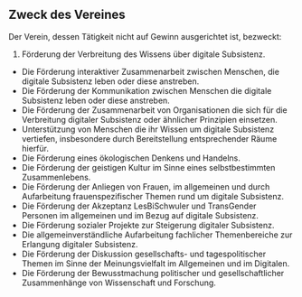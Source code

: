 ## Zweck des Vereines

Der Verein, dessen Tätigkeit nicht auf Gewinn ausgerichtet ist, bezweckt:

1. Förderung der Verbreitung des Wissens über digitale Subsistenz.
* Die Förderung interaktiver Zusammenarbeit zwischen Menschen, die digitale Subsistenz leben oder diese anstreben.
* Die Förderung der Kommunikation zwischen Menschen die digitale Subsistenz leben oder diese anstreben.
* Die Förderung der Zusammenarbeit von Organisationen die sich für die Verbreitung digitaler Subsistenz oder ähnlicher Prinzipien einsetzen.
* Unterstützung von Menschen die ihr Wissen um digitale Subsistenz vertiefen, insbesondere durch Bereitstellung entsprechender Räume hierfür.
* Die Förderung eines ökologischen Denkens und Handelns.
* Die Förderung der geistigen Kultur im Sinne eines selbstbestimmten Zusammenlebens.
* Die Förderung der Anliegen von Frauen, im allgemeinen und durch Aufarbeitung frauenspezifischer Themen rund um digitale Subsistenz.
* Die Förderung der Akzeptanz LesBiSchwuler und TransGender Personen im allgemeinen und im Bezug auf digitale Subsistenz.
* Die Förderung sozialer Projekte zur Steigerung digitaler Subsistenz.
* Die allgemeinverständliche Aufarbeitung fachlicher Themenbereiche zur Erlangung digitaler Subsistenz.
* Die Förderung der Diskussion gesellschafts- und tagespolitischer Themen im Sinne der Meinungsvielfalt im Allgemeinen und im Digitalen.
* Die Förderung der Bewusstmachung politischer und gesellschaftlicher Zusammenhänge von Wissenschaft und Forschung.
